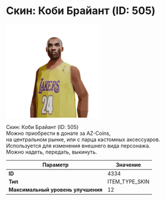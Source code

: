 # Скин: Коби Брайант (ID: 505)

![Item Image](../img/4334.webp?raw=true)

Скин: Коби Брайант (ID: 505)<br>Можно приобрести в донате за AZ-Coins,<br>на центральном рынке, или с ларца кастомных аксессуаров.<br>Используется для изменения внешнего вида персонажа. <br>Можно надеть, передать, выкинуть.


| Параметр | Значение |
|----------|----------|
| **ID** | 4334 |
| **Тип** | ITEM_TYPE_SKIN |
| **Максимальный уровень улучшения** | 12 |

